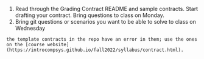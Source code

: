 1. Read through the Grading Contract README and sample contracts. Start drafting your contract. Bring questions to class on Monday.
1. Bring git questions or scenarios you want to be able to solve to class on Wednesday

```{warning}
the template contracts in the repo have an error in them; use the ones on the [course website](https://introcompsys.github.io/fall2022/syllabus/contract.html).
```
